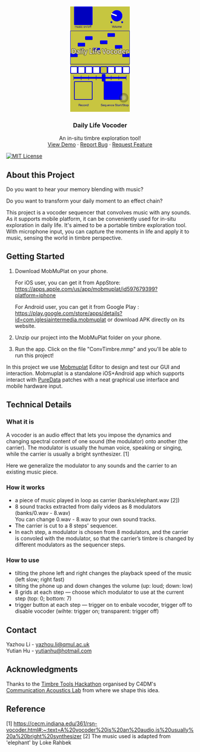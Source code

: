 
<!-- PROJECT LOGO -->
<br />
<div align="center">
<!--   <a href="https://github.com/othneildrew/Best-README-Template">
    <img src="images/logo.png" alt="Logo" width="80" height="80">
  </a> -->
  <img src="images/logo.jpg" alt="Logo" width="160">

  <h3 align="center">Daily Life Vocoder</h3>

  <p align="center">
    An in-situ timbre exploration tool!
    <br />
    <a href="https://www.youtube.com/shorts/r5UcnywTU4c">View Demo</a>
    ·
    <a href="https://github.com/li630925405/daily-life-vocoder/issues">Report Bug</a>
    ·
    <a href="https://github.com/li630925405/daily-life-vocoder/issues">Request Feature</a>
  </p>
</div>


<!-- PROJECT SHIELDS -->
[![MIT License][license-shield]][license-url]


## About this Project

Do you want to hear your memory blending with music?

Do you want to transform your daily moment to an effect chain?

This project is a vocoder sequencer that convolves music with any sounds. As it supports mobile platform, it can be conveniently used for in-situ exploration in daily life. It's aimed to be a portable timbre exploration tool. With microphone input, you can capture the moments in life and apply it to music, sensing the world in timbre perspective. 


## Getting Started
1. Download MobMuPlat on your phone.

    For iOS user, you can get it from AppStore: https://apps.apple.com/us/app/mobmuplat/id597679399?platform=iphone
    
    For Android user, you can get it from Google Play : https://play.google.com/store/apps/details?id=com.iglesiaintermedia.mobmuplat
    or download APK directly on its website.

2. Unzip our project into the MobMuPlat folder on your phone.
3. Run the app. Click on the file "ConvTimbre.mmp" and you'll be able to run this project!

In this project we use [Mobmuplat](https://danieliglesia.com/mobmuplat/) Editor to design and test our GUI and interaction. Mobmuplat is a standalone iOS+Android app which supports interact with [PureData](https://puredata.info/) patches with a neat graphical use interface and mobile hardware input.


## Technical Details

### What it is
A vocoder is an audio effect that lets you impose the dynamics and changing spectral content of one sound (the modulator) onto another (the carrier). The modulator is usually the human voice, speaking or singing, while the carrier is usually a bright synthesizer. [1]

Here we generalize the modulator to any sounds and the carrier to an existing music piece.

### How it works

+ a piece of music played in loop as carrier (banks/elephant.wav [2])
+ 8 sound tracks extracted from daily videos as 8 modulators (banks/0.wav - 8.wav)  
  You can change 0.wav - 8.wav to your own sound tracks.
+ The carrier is cut to a 8 steps' sequencer.
+ In each step, a modulator is chosen from 8 modulators, and the carrier is convoled with the modulator, so that the carrier’s timbre is changed by different modulators as the sequencer steps.

### How to use
+ tilting the phone left and right changes the playback speed of the music (left slow; right fast)
+ tilting the phone up and down changes the volume (up: loud; down: low)
+ 8 grids at each step — choose which modulator to use at the current step (top: 0; bottom: 7)
+ trigger button at each step — trigger on to enbale vocoder, trigger off to disable vocoder (wihte: trigger on; transparent: trigger off)

<!-- CONTACT -->
## Contact

Yazhou Li - yazhou.li@qmul.ac.uk  
Yutian Hu - yutianhu@hotmail.com


<!-- ACKNOWLEDGMENTS -->
## Acknowledgments

Thanks to the [Timbre Tools Hackathon](https://comma.eecs.qmul.ac.uk/timbre-tools-hackathon/) organised by C4DM's [Communication Acoustics Lab](https://comma.eecs.qmul.ac.uk/) from where we shape this idea.

## Reference
[1] https://cecm.indiana.edu/361/rsn-vocoder.html#:~:text=A%20vocoder%20is%20an%20audio,is%20usually%20a%20bright%20synthesizer
[2] The music used is adapted from 'elephant' by Loke Rahbek



<!-- MARKDOWN LINKS & IMAGES -->
[license-shield]: https://img.shields.io/github/license/othneildrew/Best-README-Template.svg?style=for-the-badge
[license-url]: https://github.com/li630925405/daily-life-vocoder/blob/main/LICENSE.txt
